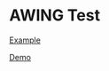 # AWING Test

[Example](https://demo.awifi.vn/Campaign)

[Demo](https://hunghg2505-awing-test-preview-pr-2.surge.sh/)
